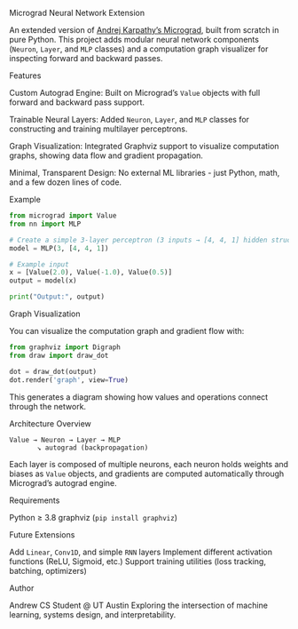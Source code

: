 Micrograd Neural Network Extension

An extended version of [Andrej Karpathy’s Micrograd](https://github.com/karpathy/micrograd), built from scratch in pure Python.
This project adds modular neural network components (`Neuron`, `Layer`, and `MLP` classes) and a computation graph visualizer for inspecting forward and backward passes.

Features

 Custom Autograd Engine:
  Built on Micrograd’s `Value` objects with full forward and backward pass support.

 Trainable Neural Layers:
  Added `Neuron`, `Layer`, and `MLP` classes for constructing and training multilayer perceptrons.

 Graph Visualization:
  Integrated Graphviz support to visualize computation graphs, showing data flow and gradient propagation.

 Minimal, Transparent Design:
  No external ML libraries - just Python, math, and a few dozen lines of code.



Example

```python
from micrograd import Value
from nn import MLP

# Create a simple 3-layer perceptron (3 inputs → [4, 4, 1] hidden structure)
model = MLP(3, [4, 4, 1])

# Example input
x = [Value(2.0), Value(-1.0), Value(0.5)]
output = model(x)

print("Output:", output)
```

Graph Visualization

You can visualize the computation graph and gradient flow with:

```python
from graphviz import Digraph
from draw import draw_dot

dot = draw_dot(output)
dot.render('graph', view=True)
```

This generates a diagram showing how values and operations connect through the network.


 Architecture Overview

```
Value → Neuron → Layer → MLP
       ↘ autograd (backpropagation)
```

Each layer is composed of multiple neurons, each neuron holds weights and biases as `Value` objects, and gradients are computed automatically through Micrograd’s autograd engine.



Requirements

 Python ≥ 3.8
 graphviz (`pip install graphviz`)

 Future Extensions

 Add `Linear`, `Conv1D`, and simple `RNN` layers
 Implement different activation functions (ReLU, Sigmoid, etc.)
 Support training utilities (loss tracking, batching, optimizers)


 Author

Andrew 
CS Student @ UT Austin
Exploring the intersection of machine learning, systems design, and interpretability.


